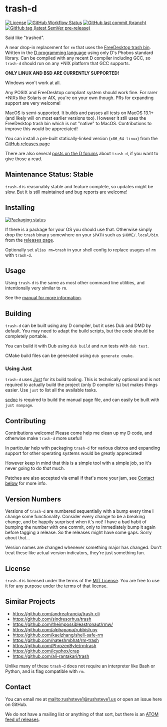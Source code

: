 # trash-d

[![License](https://img.shields.io/github/license/rushsteve1/trash-d)](https://github.com/rushsteve1/trash-d/blob/main/LICENSE)
[![GitHub Workflow Status](https://img.shields.io/github/actions/workflow/status/rushsteve1/trash-d/d.yml?branch=main)](https://github.com/rushsteve1/trash-d/actions)
[![GitHub last commit (branch)](https://img.shields.io/github/last-commit/rushsteve1/trash-d/main)](https://github.com/rushsteve1/trash-d/commits/main)
[![GitHub tag (latest SemVer pre-release)](https://img.shields.io/github/v/tag/rushsteve1/trash-d?label=version)](https://github.com/rushsteve1/trash-d/releases)

Said like "trashed".

A near drop-in replacement for `rm` that uses the
[FreeDesktop trash bin](https://specifications.freedesktop.org/trash-spec/trashspec-latest.html).
Written in the [D programming language](https://dlang.org/)
using only D's Phobos standard library. Can be compiled with any recent D
compiler including GCC, so `trash-d` should run on any *NIX platform that
GCC supports.

**ONLY LINUX AND BSD ARE CURRENTLY SUPPORTED!**

Windows won't work at all.

Any POSIX and FreeDesktop compliant system should work fine. For rarer *NIXs like
Solaris or AIX, you're on your own though. PRs for expanding support are very welcome!

MacOS is semi-supported. It builds and passes all tests on MacOS 13.1+
(and likely will on most earlier versions too).
However it still uses the FreeDesktop trash bin which is not "native" to MacOS.
Contributions to improve this would be appreciated!

You can install a pre-built statically-linked version (`x86_64-linux`) from the
[GitHub releases page](https://github.com/rushsteve1/trash-d/releases)

There are also several
[posts on the D forums](https://forum.dlang.org/search?q=&exact=trash-d&newthread=y)
about `trash-d`, if you want to give those a read.

## Maintenance Status: Stable

`trash-d` is reasonably stable and feature complete, so updates might be slow.
But it is still maintained and bug reports are welcome!

## Installing

[![Packaging status](https://repology.org/badge/vertical-allrepos/trash-d.svg)](https://repology.org/project/trash-d/versions)

If there is a package for your OS you should use that.
Otherwise simply drop the `trash` binary somewhere on your `$PATH` such as
`$HOME/.local/bin`.
from the [releases page](https://github.com/rushsteve1/trash-d/releases).

Optionally set `alias rm=trash` in your shell config to replace usages of `rm`
with `trash-d`.

## Usage

Using `trash-d` is the same as most other command line utilities, and
intentionally very similar to `rm`.

See the [manual for more information](./MANUAL.scd).

## Building

`trash-d` can be built using any D compiler, but it uses Dub and DMD by default.
You may need to adapt the build scripts, but the code should be completely
portable.

You can build it with Dub using `dub build` and run tests with `dub test`.

CMake build files can be generated using `dub generate cmake`.

### Using Just

`trash-d` uses
[Just](https://just.systems)
for its build tooling. This is technically optional and is not required to
actually build the project (only D compiler is) but makes things easier.
Use `just` to list all the available tasks.

[scdoc](https://git.sr.ht/~sircmpwn/scdoc)
is required to build the manual page file,
and can easily be built with `just manpage`.

## Contributing

Contributions welcome! Please come help me clean up my D code, and otherwise
make `trash-d` more useful!

In particular help with packaging `trash-d` for various distros
and expanding support for other operating systems would be greatly appreciated!

However keep in mind that this is a simple tool with a simple job, so it's never
going to do *that* much.

Patches are also accepted via email if that's more your jam,
see [Contact below](#Contact) for more info.

## Version Numbers

Versions of `trash-d` are numbered sequentially with a bump every time I change
some functionality. Consider every change to be a breaking change, and be
happily surprised when it's not!
I have a bad habit of bumping the number with one commit, only to immediately
bump it again before tagging a release. So the releases might have some gaps.
Sorry about that...

Version names are changed whenever something major has changed. Don't treat
these like actual version indicators, they're just something fun.

## License

`trash-d` is licensed under the terms of the [MIT License](./LICENSE).
You are free to use it for any purpose under the terms of that license.

## Similar Projects

- https://github.com/andreafrancia/trash-cli
- https://github.com/sindresorhus/trash
- https://github.com/theimpossibleastronaut/rmw/
- https://github.com/alphapapa/rubbish.py
- https://github.com/kaelzhang/shell-safe-rm
- https://github.com/nateshmbhat/rm-trash
- https://github.com/PhrozenByte/rmtrash
- https://github.com/icyphox/crap
- https://github.com/ali-rantakari/trash

Unlike many of these `trash-d` does not require an interpreter like Bash or
Python, and is flag compatible with `rm`.

## Contact

You can email me at <mailto:rushsteve1@rushsteve1.us> or open an issue here on
GitHub.

We do not have a mailing list or anything of that sort, but there is an
[ATOM feed of releases](https://github.com/rushsteve1/trash-d/releases.atom).
